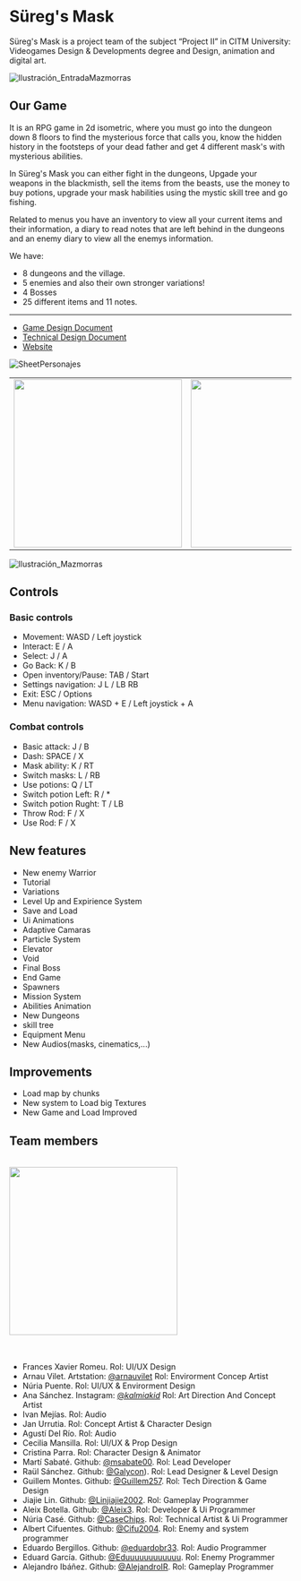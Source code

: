 # Süreg's Mask 

Süreg's Mask is a project team of the subject “Project II” in CITM University: Videogames Design & Developments degree and Design, animation and digital art. 

![Ilustración_EntradaMazmorras](https://github.com/SouthWest-Studios/Suregs-Mask/assets/125640148/fc02a6ac-8870-4716-8a30-9997bb68e1f2)
<br>

## Our Game

It is an RPG game in 2d isometric, where you must go into the dungeon down 8 floors to find the mysterious force that calls you, know the hidden history in the footsteps of your dead father and get 4 different mask's with mysterious abilities.

In Süreg's Mask you can either fight in the dungeons, Upgade your weapons in the blackmisth, sell the items from the beasts, use the money to buy potions, upgrade your mask habilities using the mystic skill tree and go fishing.

Related to menus you have an inventory to view all your current items and their information, a diary to read notes that are left behind in the dungeons and an enemy diary to view all the enemys information.

We have:
- 8 dungeons and the village.
- 5 enemies and also their own stronger variations!
- 4 Bosses
- 25 different items and 11 notes.
<hr>

- [Game Design Document](https://southwest-studios.github.io/Suregs-Mask/files/GDD.pdf)
- [Technical Design Document](https://southwest-studios.github.io/Suregs-Mask/files/TDD.pdf)
- [Website](https://southwest-studios.github.io/Suregs-Mask/)

![SheetPersonajes](https://github.com/SouthWest-Studios/Suregs-Mask/assets/125640148/f45bbf54-584b-4e27-a229-cb90556e20e8)


<table border="0">
 <tr border="0">
    <td border="0"><img src="https://github.com/SouthWest-Studios/Suregs-Mask/assets/71668554/c6f9b557-3c58-4d3f-84e9-92e9e5ed84d6" width="300px">
</td>
    <td border="0"><img src="https://github.com/SouthWest-Studios/Suregs-Mask/assets/71668554/74fa51e2-8136-4f9c-aac5-847f23185a5b" width="300px"></td>
 </tr>
</table>




![Ilustración_Mazmorras](https://github.com/SouthWest-Studios/Suregs-Mask/assets/125640148/bdf38668-877e-4d6b-a036-3fb194995225)



## Controls
### Basic controls
- Movement: WASD / Left joystick
- Interact: E / A
- Select: J / A
- Go Back: K / B
- Open inventory/Pause: TAB / Start
- Settings navigation: J L / LB RB
- Exit: ESC / Options
- Menu navigation: WASD + E / Left joystick + A

### Combat controls
- Basic attack: J / B
- Dash: SPACE / X
- Mask ability: K / RT
- Switch masks: L / RB
- Use potions: Q / LT
- Switch potion Left: R / *
- Switch potion Rught: T / LB
- Throw Rod: F / X
- Use Rod: F / X

## New features
- New enemy Warrior
- Tutorial
- Variations
- Level Up and Expirience System
- Save and Load
- Ui Animations
- Adaptive Camaras
- Particle System
- Elevator
- Void
- Final Boss
- End Game
- Spawners
- Mission System
- Abilities Animation
- New Dungeons
- skill tree
- Equipment Menu
- New Audios(masks, cinematics,...)


## Improvements
- Load map by chunks
- New system to Load big Textures
- New Game and Load Improved


## Team members

<br>

<img src="https://github.com/SouthWest-Studios/Suregs-Mask/assets/71668554/50560936-a985-40c1-a499-22cae846566a" width="300px">

<br>
<br>
<br>

- Frances Xavier Romeu. Rol: UI/UX Design
- Arnau Vilet. Artstation: [@arnauvilet](https://www.artstation.com/arnauvilet) Rol: Envirorment Concep Artist
- Núria Puente.  Rol: UI/UX & Envirorment Design
- Ana Sánchez. Instagram: [@_kalmiakid_](https://www.instagram.com/_kalmiakid_?igsh=bm9tcXY4ejJmNnVn&utm_source=qr) Rol: Art Direction And Concept Artist
- Ivan Mejías. Rol: Audio
- Jan Urrutia. Rol: Concept Artist & Character Design
- Agustí Del Río. Rol: Audio
- Cecilia Mansilla. Rol: UI/UX & Prop Design
- Cristina Parra. Rol: Character Design & Animator
- Martí Sabaté. Github: [@msabate00](https://github.com/msabate00). Rol: Lead Developer
- Raül Sánchez. Github: [@Galycon](https://github.com/Galycon)). Rol: Lead Designer & Level Design
- Guillem Montes. Github: [@Guillem257](https://github.com/Guillem257). Rol: Tech Direction & Game Design
- Jiajie Lin. Github: [@Linjiajie2002](https://github.com/Linjiajie2002). Rol: Gameplay Programmer
- Aleix Botella. Github: [@Aleix3](https://github.com/Aleix3). Rol: Developer & Ui Programmer
- Núria Casé. Github: [@CaseChips](https://github.com/CaseChips). Rol: Technical Artist & Ui Programmer
- Albert Cifuentes. Github: [@Cifu2004](https://github.com/Cifu2004). Rol: Enemy and system programmer
- Eduardo Bergillos. Github: [@eduardobr33](https://github.com/eduardobr33). Rol: Audio Programmer
- Eduard García. Github: [@Eduuuuuuuuuuuu](https://github.com/Eduuuuuuuuuuuu). Rol: Enemy Programmer
- Alejandro Ibáñez. Github: [@AlejandroIR](https://github.com/AlejandroIR). Rol: Gameplay Programmer




               
